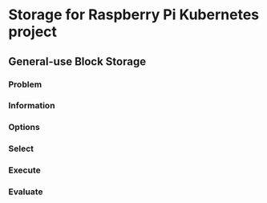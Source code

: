 # Storage for Raspberry Pi Kubernetes project

## General-use Block Storage

### Problem

### Information

### Options

### Select

### Execute

### Evaluate